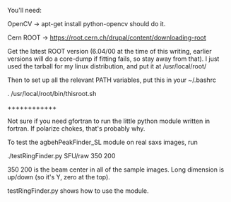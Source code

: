 You'll need:

OpenCV -> apt-get install python-opencv should do it.

Cern ROOT -> https://root.cern.ch/drupal/content/downloading-root

Get the latest ROOT version (6.04/00 at the time of this writing, earlier versions will do a core-dump if fitting fails, so stay away from that). I just used the tarball for my linux distribution, and put it at /usr/local/root/

Then to set up all the relevant PATH variables, put this in your ~/.bashrc

. /usr/local/root/bin/thisroot.sh


++++++++++++

Not sure if you need gfortran to run the little python module written in fortran. If polarize chokes, that's probably why.

To test the agbehPeakFinder_SL module on real saxs images, run

./testRingFinder.py SFU/raw 350 200

350 200 is the beam center in all of the sample images. Long dimension is up/down (so it's Y, zero at the top).


testRingFinder.py shows how to use the module.


